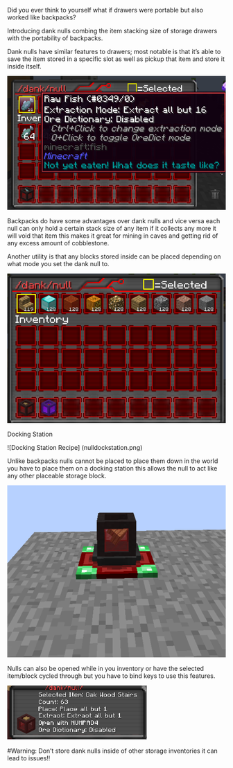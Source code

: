 Did you ever think to yourself what if drawers were portable but also worked like backpacks?

Introducing dank nulls combing the item stacking size of storage drawers with the portability of backpacks.

Dank nulls have similar features to drawers; most notable is that it’s able to save the item stored in a specific slot as well as pickup that item and store it inside itself.

![A null set to keep 16 Fish stored inside it](nullextract.png)

Backpacks do have some advantages over dank nulls and vice versa each null can only hold a certain stack size of any item if it collects any more it will void that item this makes it great for mining in caves and getting rid of any excess amount of cobblestone.

Another utility is that any blocks stored inside can be placed depending on what mode you set the dank null to.

![A null set to be able to place wooden stairs](nullplacement.png)

Docking Station

![Docking Station Recipe] (nulldockstation.png)

Unlike backpacks nulls cannot be placed to place them down in the world you have to place them on a docking station this allows the null to act like any other placeable storage block.

![Null placed inside a docking station](nullplaced.png)

Nulls can also be opened while in you inventory or have the selected item/block cycled through but you have to bind keys to use this features.

![Null overlay](nullkeybinds.png)

#Warning: Don’t store dank nulls inside of other storage inventories it can lead to issues!!

